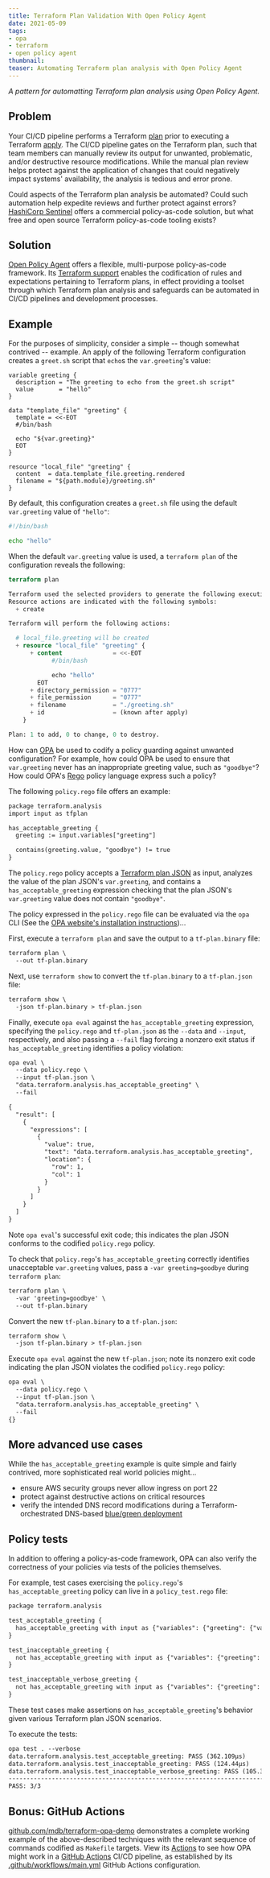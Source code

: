 ```yaml
---
title: Terraform Plan Validation With Open Policy Agent
date: 2021-05-09
tags:
- opa
- terraform
- open policy agent
thumbnail:
teaser: Automating Terraform plan analysis with Open Policy Agent
---
```


_A pattern for automatting Terraform plan analysis using Open Policy Agent._

## Problem

Your CI/CD pipeline performs a Terraform [plan](https://www.terraform.io/docs/cli/commands/plan.html) prior to executing a Terraform [apply](https://www.terraform.io/docs/cli/commands/apply.html). The CI/CD pipeline gates on the Terraform plan, such that team members can manually review its output for unwanted, problematic, and/or destructive resource modifications. While the manual plan review helps protect against the application of changes that could negatively impact systems' availability, the analysis is tedious and error prone.

Could aspects of the Terraform plan analysis be automated? Could such automation help expedite reviews and further protect against errors? [HashiCorp Sentinel](https://www.hashicorp.com/sentinel) offers a commercial policy-as-code solution, but what free and open source Terraform policy-as-code tooling exists?

## Solution

[Open Policy Agent](https://www.openpolicyagent.org/) offers a flexible, multi-purpose policy-as-code framework. Its [Terraform support](https://www.openpolicyagent.org/docs/latest/terraform/) enables the codification of rules and expectations pertaining to Terraform plans, in effect providing a toolset through which Terraform plan analysis and safeguards can be automated in CI/CD pipelines and development processes.

## Example

For the purposes of simplicity, consider a simple -- though somewhat contrived -- example. An apply of the following Terraform configuration creates a `greet.sh` script that `echo`s the `var.greeting`'s value:

```hcl
variable greeting {
  description = "The greeting to echo from the greet.sh script"
  value       = "hello"
}

data "template_file" "greeting" {
  template = <<-EOT
  #/bin/bash

  echo "${var.greeting}"
  EOT
}

resource "local_file" "greeting" {
  content  = data.template_file.greeting.rendered
  filename = "${path.module}/greeting.sh"
}
```

By default, this configuration creates a `greet.sh` file using the default `var.greeting` value of `"hello"`:

```sh
#!/bin/bash

echo "hello"
```

When the default `var.greeting` value is used, a `terraform plan` of the configuration reveals the following:

```terraform
terraform plan

Terraform used the selected providers to generate the following execution plan.
Resource actions are indicated with the following symbols:
  + create

Terraform will perform the following actions:

  # local_file.greeting will be created
  + resource "local_file" "greeting" {
      + content              = <<-EOT
            #/bin/bash

            echo "hello"
        EOT
      + directory_permission = "0777"
      + file_permission      = "0777"
      + filename             = "./greeting.sh"
      + id                   = (known after apply)
    }

Plan: 1 to add, 0 to change, 0 to destroy.
```

How can [OPA](https://openpolicyagent.org) be used to codify a policy guarding against unwanted configuration? For example, how could OPA be used to ensure that `var.greeting` never has an inappropriate greeting value, such as `"goodbye"`? How could OPA's [Rego](https://www.openpolicyagent.org/docs/latest/policy-language/) policy language express such a policy?

The following `policy.rego` file offers an example:

```txt
package terraform.analysis
import input as tfplan

has_acceptable_greeting {
  greeting := input.variables["greeting"]

  contains(greeting.value, "goodbye") != true
}
```

The `policy.rego` policy accepts a [Terraform plan JSON](https://www.terraform.io/docs/internals/json-format.html) as input, analyzes the value of the plan JSON's `var.greeting`, and contains a `has_acceptable_greeting` expression checking that the plan JSON's `var.greeting` value does not contain `"goodbye"`.

The policy expressed in the `policy.rego` file can be evaluated via the `opa` CLI (See the [OPA website's installation instructions](https://www.openpolicyagent.org/docs/latest/#running-opa))...

First, execute a `terraform plan` and save the output to a `tf-plan.binary` file:

```txt
terraform plan \
  --out tf-plan.binary
```

Next, use `terraform show` to convert the `tf-plan.binary` to a `tf-plan.json` file:

```txt
terraform show \
  -json tf-plan.binary > tf-plan.json
```

Finally, execute `opa eval` against the `has_acceptable_greeting` expression, specifying the `policy.rego` and `tf-plan.json` as the `--data` and `--input`, respectively, and also passing a `--fail` flag forcing a nonzero exit status if `has_acceptable_greeting` identifies a policy violation:

```txt
opa eval \
  --data policy.rego \
  --input tf-plan.json \
  "data.terraform.analysis.has_acceptable_greeting" \
  --fail

{
  "result": [
    {
      "expressions": [
        {
          "value": true,
          "text": "data.terraform.analysis.has_acceptable_greeting",
          "location": {
            "row": 1,
            "col": 1
          }
        }
      ]
    }
  ]
}
```

Note `opa eval`'s successful exit code; this indicates the plan JSON conforms to the codified `policy.rego` policy.

To check that `policy.rego`'s `has_acceptable_greeting` correctly identifies unacceptable `var.greeting` values, pass a `-var greeting=goodbye` during `terraform plan`:

```txt
terraform plan \
  -var 'greeting=goodbye' \
  --out tf-plan.binary
```

Convert the new `tf-plan.binary` to a `tf-plan.json`:

```txt
terraform show \
  -json tf-plan.binary > tf-plan.json
```

Execute `opa eval` against the new `tf-plan.json`; note its nonzero exit code indicating the plan JSON violates the codified `policy.rego` policy:

```txt
opa eval \
  --data policy.rego \
  --input tf-plan.json \
  "data.terraform.analysis.has_acceptable_greeting" \
  --fail
{}
```

## More advanced use cases

While the `has_acceptable_greeting` example is quite simple and fairly contrived, more sophisticated real world policies might...

* ensure AWS security groups never allow ingress on port 22
* protect against destructive actions on critical resources
* verify the intended DNS record modifications during a Terraform-orchestrated DNS-based [blue/green deployment](https://martinfowler.com/bliki/BlueGreenDeployment.html)

## Policy tests

In addition to offering a policy-as-code framework, OPA can also verify the correctness of your policies via tests of the policies themselves.

For example, test cases exercising the `policy.rego`'s `has_acceptable_greeting` policy can live in a `policy_test.rego` file:

```txt
package terraform.analysis

test_acceptable_greeting {
  has_acceptable_greeting with input as {"variables": {"greeting": {"value": "hello"}}}
}

test_inacceptable_greeting {
  not has_acceptable_greeting with input as {"variables": {"greeting": {"value": "goodbye"}}}
}

test_inacceptable_verbose_greeting {
  not has_acceptable_greeting with input as {"variables": {"greeting": {"value": "foo goodbye bar"}}}
}
```

These test cases make assertions on `has_acceptable_greeting`'s behavior given various Terraform plan JSON scenarios.

To execute the tests:

```txt
opa test . --verbose
data.terraform.analysis.test_acceptable_greeting: PASS (362.109µs)
data.terraform.analysis.test_inacceptable_greeting: PASS (124.44µs)
data.terraform.analysis.test_inacceptable_verbose_greeting: PASS (105.393µs)
--------------------------------------------------------------------------------
PASS: 3/3
```

## Bonus: GitHub Actions

[github.com/mdb/terraform-opa-demo](https://github.com/mdb/terraform-opa-demo) demonstrates a complete working example of the above-described techniques with the relevant sequence of commands codified as `Makefile` targets. View its [Actions](https://github.com/mdb/terraform-opa-demo/actions) to see how OPA might work in a [GitHub Actions](https://github.com/features/actions) CI/CD pipeline, as established by its [.github/workflows/main.yml](https://github.com/mdb/terraform-opa-demo/blob/main/.github/workflows/main.yml) GitHub Actions configuration.
